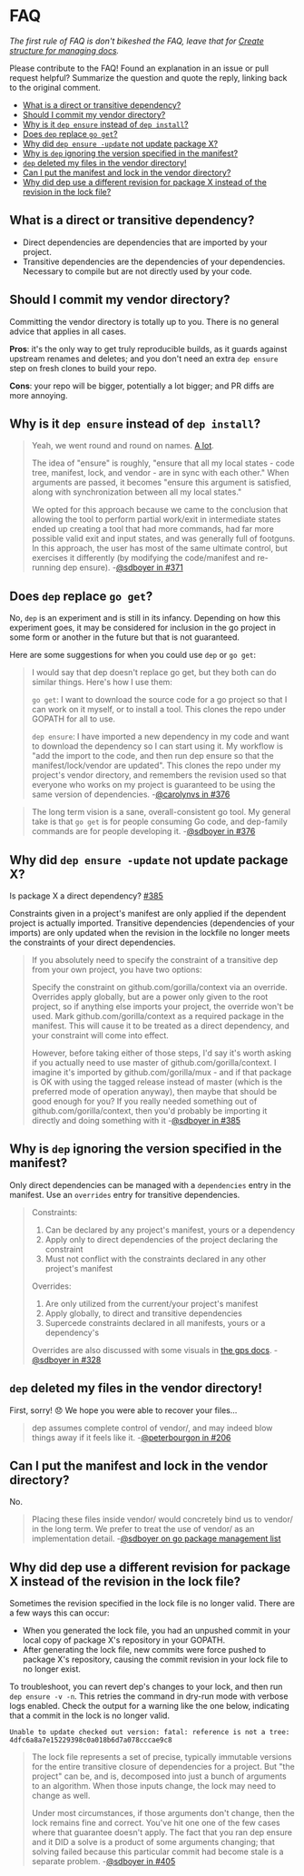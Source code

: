 # FAQ

_The first rule of FAQ is don't bikeshed the FAQ, leave that for
[Create structure for managing docs](https://github.com/golang/dep/issues/331)._

Please contribute to the FAQ! Found an explanation in an issue or pull request helpful?
Summarize the question and quote the reply, linking back to the original comment.

* [What is a direct or transitive dependency?](#what-is-a-direct-or-transitive-dependency)
* [Should I commit my vendor directory?](#should-i-commit-my-vendor-directory)
* [Why is it `dep ensure` instead of `dep install`?](#why-is-it-dep-ensure-instead-of-dep-install)
* [Does `dep` replace `go get`?](#does-dep-replace-go-get)
* [Why did `dep ensure -update` not update package X?](#why-did-dep-ensure--update-not-update-package-x)
* [Why is `dep` ignoring the version specified in the manifest?](#why-is-dep-ignoring-the-version-specified-in-the-manifest)
* [`dep` deleted my files in the vendor directory!](#dep-deleted-my-files-in-the-vendor-directory)
* [Can I put the manifest and lock in the vendor directory?](#can-i-put-the-manifest-and-lock-in-the-vendor-directory)
* [Why did dep use a different revision for package X instead of the revision in the lock file?](#why-did-dep-use-a-different-revision-for-package-x-instead-of-the-revision-in-the-lock-file)

## What is a direct or transitive dependency?
* Direct dependencies are dependencies that are imported by your project.
* Transitive dependencies are the dependencies of your dependencies. Necessary
  to compile but are not directly used by your code.

## Should I commit my vendor directory?

Committing the vendor directory is totally up to you. There is no general advice that applies in all cases.

**Pros**: it's the only way to get truly reproducible builds, as it guards against upstream renames and deletes; and you don't need an extra `dep ensure` step on fresh clones to build your repo.

**Cons**: your repo will be bigger, potentially a lot bigger; and PR diffs are more annoying.

## Why is it `dep ensure` instead of `dep install`?

> Yeah, we went round and round on names. [A lot](https://gist.github.com/jessfraz/315db91b272441f510e81e449f675a8b).
>
> The idea of "ensure" is roughly, "ensure that all my local states - code tree, manifest, lock, and vendor - are in sync with each other." When arguments are passed, it becomes "ensure this argument is satisfied, along with synchronization between all my local states."
>
> We opted for this approach because we came to the conclusion that allowing the tool to perform partial work/exit in intermediate states ended up creating a tool that had more commands, had far more possible valid exit and input states, and was generally full of footguns. In this approach, the user has most of the same ultimate control, but exercises it differently (by modifying the code/manifest and re-running dep ensure).
-[@sdboyer in #371](https://github.com/golang/dep/issues/371#issuecomment-293246832)

## Does `dep` replace `go get`?
No, `dep` is an experiment and is still in its infancy. Depending on how this
experiment goes, it may be considered for inclusion in the go project in some form
or another in the future but that is not guaranteed.

Here are some suggestions for when you could use `dep` or `go get`:
> I would say that dep doesn't replace go get, but they both can do similar things. Here's how I use them:
>
> `go get`: I want to download the source code for a go project so that I can work on it myself, or to install a tool. This clones the repo under GOPATH for all to use.
>
> `dep ensure`: I have imported a new dependency in my code and want to download the dependency so I can start using it. My workflow is "add the import to the code, and then run dep ensure so that the manifest/lock/vendor are updated". This clones the repo under my project's vendor directory, and remembers the revision used so that everyone who works on my project is guaranteed to be using the same version of dependencies.
-[@carolynvs in #376](https://github.com/golang/dep/issues/376#issuecomment-293964655)

> The long term vision is a sane, overall-consistent go tool. My general take is that `go get`
> is for people consuming Go code, and dep-family commands are for people developing it.
-[@sdboyer in #376](https://github.com/golang/dep/issues/376#issuecomment-294045873)

## Why did `dep ensure -update` not update package X?
Is package X a direct dependency? [#385](https://github.com/golang/dep/issues/385)

Constraints given in a project's manifest are only applied if the
dependent project is actually imported. Transitive dependencies (dependencies
of your imports) are only updated when the revision in the lockfile no
longer meets the constraints of your direct dependencies.

> If you absolutely need to specify the constraint of a transitive dep from your own project, you have two options:
>
> Specify the constraint on github.com/gorilla/context via an override. Overrides apply globally, but are a power only given to the root project, so if anything else imports your project, the override won't be used.
> Mark github.com/gorilla/context as a required package in the manifest. This will cause it to be treated as a direct dependency, and your constraint will come into effect.
>
> However, before taking either of those steps, I'd say it's worth asking if you actually need to use master of github.com/gorilla/context. I imagine it's imported by github.com/gorilla/mux - and if that package is OK with using the tagged release instead of master (which is the preferred mode of operation anyway), then maybe that should be good enough for you? If you really needed something out of github.com/gorilla/context, then you'd probably be importing it directly and doing something with it
-[@sdboyer in #385](https://github.com/golang/dep/issues/385#issuecomment-294361087)

## Why is `dep` ignoring the version specified in the manifest?
Only direct dependencies can be managed with a `dependencies` entry
in the manifest. Use an `overrides` entry for transitive dependencies.

>  Constraints:
>
>  1. Can be declared by any project's manifest, yours or a dependency
>  2. Apply only to direct dependencies of the project declaring the constraint
>  3. Must not conflict with the constraints declared in any other project's manifest
>
>  Overrides:
>
>  1. Are only utilized from the current/your project's manifest
>  2. Apply globally, to direct and transitive dependencies
>  3. Supercede constraints declared in all manifests, yours or a dependency's
>
>  Overrides are also discussed with some visuals in [the gps docs](https://github.com/sdboyer/gps/wiki/gps-for-Implementors#overrides).
-[@sdboyer in #328](https://github.com/golang/dep/issues/328#issuecomment-286631961)

## `dep` deleted my files in the vendor directory!
First, sorry! 😞 We hope you were able to recover your files...

> dep assumes complete control of vendor/, and may indeed blow things away if it feels like it.
-[@peterbourgon in #206](https://github.com/golang/dep/issues/206#issuecomment-277139419)

## Can I put the manifest and lock in the vendor directory?
No.

> Placing these files inside vendor/ would concretely bind us to vendor/ in the long term.
> We prefer to treat the use of vendor/ as an implementation detail.
-[@sdboyer on go package management list](https://groups.google.com/d/msg/go-package-management/et1qFUjrkP4/LQFCHP4WBQAJ)

## Why did dep use a different revision for package X instead of the revision in the lock file?
Sometimes the revision specified in the lock file is no longer valid. There are a few
ways this can occur:

* When you generated the lock file, you had an unpushed commit in your local copy of package X's repository in your GOPATH.
* After generating the lock file, new commits were force pushed to package X's repository, causing the commit revision in your lock file to no longer exist.

To troubleshoot, you can revert dep's changes to your lock, and then run `dep ensure -v -n`.
This retries the command in dry-run mode with verbose logs enabled. Check the output
for a warning like the one below, indicating that a commit in the lock is no longer valid.

```
Unable to update checked out version: fatal: reference is not a tree: 4dfc6a8a7e15229398c0a018b6d7a078cccae9c8
```

> The lock file represents a set of precise, typically immutable versions for the entire transitive closure of dependencies for a project. But "the project" can be, and is, decomposed into just a bunch of arguments to an algorithm. When those inputs change, the lock may need to change as well.
>
> Under most circumstances, if those arguments don't change, then the lock remains fine and correct. You've hit one one of the few cases where that guarantee doesn't apply. The fact that you ran dep ensure and it DID a solve is a product of some arguments changing; that solving failed because this particular commit had become stale is a separate problem.
-[@sdboyer in #405](https://github.com/golang/dep/issues/405#issuecomment-295998489)